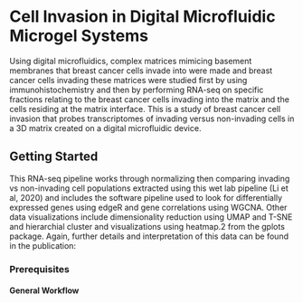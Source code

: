 # Cell Invasion in Digital Microfluidic Microgel Systems
Using digital microfluidics, complex matrices mimicing basement membranes that breast cancer cells invade into were made and breast cancer cells invading these matrices were studied first by using immunohistochemistry and then by performing RNA-seq on specific fractions relating to the breast cancer cells invading into the matrix and the cells residing at the matrix interface.  This is a study of breast cancer cell invasion that probes transcriptomes of invading versus non-invading cells in a 3D matrix created on a digital microfluidic device.

## Getting Started
This RNA-seq pipeline works through normalizing then comparing invading vs non-invading cell populations extracted using this wet lab pipeline (Li et al, 2020) and includes the software pipeline used to look for differentially expressed genes using edgeR and gene correlations using WGCNA.  Other data visualizations include dimensionality reduction using UMAP and T-SNE and hierarchial cluster and visualizations using heatmap.2 from the gplots package.
Again, further details and interpretation of this data can be found in the publication:

### Prerequisites

#### General Workflow

##### 


